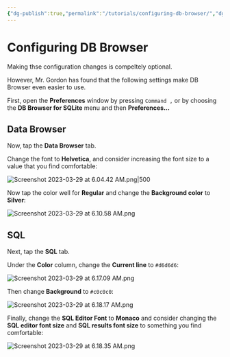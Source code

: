 ```yaml
---
{"dg-publish":true,"permalink":"/tutorials/configuring-db-browser/","dgHomeLink":false}
---
```


# Configuring DB Browser

Making thse configuration changes is compeltely optional.

However, Mr. Gordon has found that the following settings make DB Browser even easier to use.

First, open the **Preferences** window by pressing `Command ,` or by choosing the **DB Browser for SQLite** menu and then **Preferences...**

## Data Browser

Now, tap the **Data Browser** tab.

Change the font to **Helvetica**, and consider increasing the font size to a value that you find comfortable:

![Screenshot 2023-03-29 at 6.04.42 AM.png|500](/img/user/Attachments/Screenshot%202023-03-29%20at%206.04.42%20AM.png)

Now tap the color well for **Regular** and change the **Background color** to **Silver**:

![Screenshot 2023-03-29 at 6.10.58 AM.png](/img/user/Attachments/Screenshot%202023-03-29%20at%206.10.58%20AM.png)

## SQL

Next, tap the **SQL** tab.

Under the **Color** column, change the **Current line** to `#d6d6d6`:

![Screenshot 2023-03-29 at 6.17.09 AM.png](/img/user/Attachments/Screenshot%202023-03-29%20at%206.17.09%20AM.png)

Then change **Background** to `#c0c0c0`:

![Screenshot 2023-03-29 at 6.18.17 AM.png](/img/user/Attachments/Screenshot%202023-03-29%20at%206.18.17%20AM.png)

Finally, change the **SQL Editor Font** to **Monaco** and consider changing the **SQL editor font size** and **SQL results font size** to something you find comfortable:

![Screenshot 2023-03-29 at 6.18.35 AM.png](/img/user/Attachments/Screenshot%202023-03-29%20at%206.18.35%20AM.png)